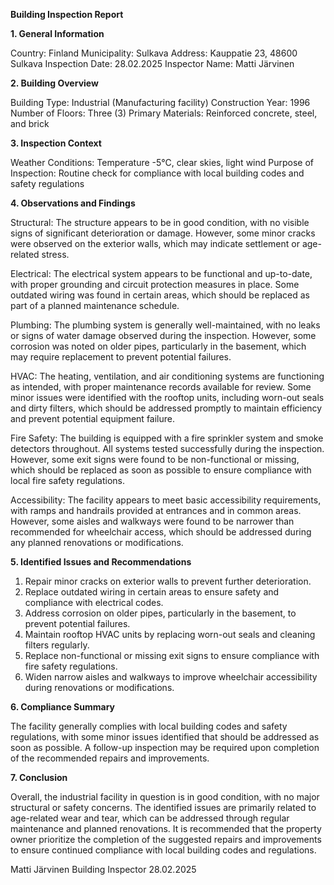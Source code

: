  **Building Inspection Report**

**1. General Information**

Country: Finland
Municipality: Sulkava
Address: Kauppatie 23, 48600 Sulkava
Inspection Date: 28.02.2025
Inspector Name: Matti Järvinen

**2. Building Overview**

Building Type: Industrial (Manufacturing facility)
Construction Year: 1996
Number of Floors: Three (3)
Primary Materials: Reinforced concrete, steel, and brick

**3. Inspection Context**

Weather Conditions: Temperature -5°C, clear skies, light wind
Purpose of Inspection: Routine check for compliance with local building codes and safety regulations

**4. Observations and Findings**

Structural: The structure appears to be in good condition, with no visible signs of significant deterioration or damage. However, some minor cracks were observed on the exterior walls, which may indicate settlement or age-related stress.

Electrical: The electrical system appears to be functional and up-to-date, with proper grounding and circuit protection measures in place. Some outdated wiring was found in certain areas, which should be replaced as part of a planned maintenance schedule.

Plumbing: The plumbing system is generally well-maintained, with no leaks or signs of water damage observed during the inspection. However, some corrosion was noted on older pipes, particularly in the basement, which may require replacement to prevent potential failures.

HVAC: The heating, ventilation, and air conditioning systems are functioning as intended, with proper maintenance records available for review. Some minor issues were identified with the rooftop units, including worn-out seals and dirty filters, which should be addressed promptly to maintain efficiency and prevent potential equipment failure.

Fire Safety: The building is equipped with a fire sprinkler system and smoke detectors throughout. All systems tested successfully during the inspection. However, some exit signs were found to be non-functional or missing, which should be replaced as soon as possible to ensure compliance with local fire safety regulations.

Accessibility: The facility appears to meet basic accessibility requirements, with ramps and handrails provided at entrances and in common areas. However, some aisles and walkways were found to be narrower than recommended for wheelchair access, which should be addressed during any planned renovations or modifications.

**5. Identified Issues and Recommendations**

1. Repair minor cracks on exterior walls to prevent further deterioration.
2. Replace outdated wiring in certain areas to ensure safety and compliance with electrical codes.
3. Address corrosion on older pipes, particularly in the basement, to prevent potential failures.
4. Maintain rooftop HVAC units by replacing worn-out seals and cleaning filters regularly.
5. Replace non-functional or missing exit signs to ensure compliance with fire safety regulations.
6. Widen narrow aisles and walkways to improve wheelchair accessibility during renovations or modifications.

**6. Compliance Summary**

The facility generally complies with local building codes and safety regulations, with some minor issues identified that should be addressed as soon as possible. A follow-up inspection may be required upon completion of the recommended repairs and improvements.

**7. Conclusion**

Overall, the industrial facility in question is in good condition, with no major structural or safety concerns. The identified issues are primarily related to age-related wear and tear, which can be addressed through regular maintenance and planned renovations. It is recommended that the property owner prioritize the completion of the suggested repairs and improvements to ensure continued compliance with local building codes and regulations.

Matti Järvinen
Building Inspector
28.02.2025